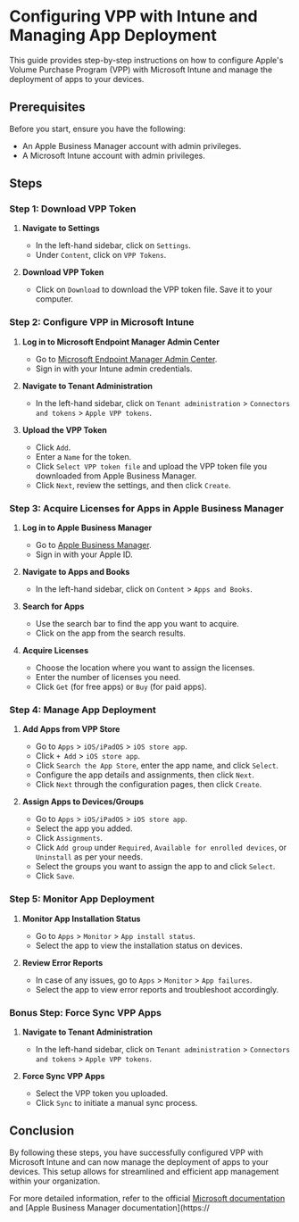 # Configuring VPP with Intune and Managing App Deployment

This guide provides step-by-step instructions on how to configure Apple's Volume Purchase Program (VPP) with Microsoft Intune and manage the deployment of apps to your devices.

## Prerequisites

Before you start, ensure you have the following:
- An Apple Business Manager account with admin privileges.
- A Microsoft Intune account with admin privileges.

## Steps

### Step 1: Download VPP Token

1. **Navigate to Settings**
   - In the left-hand sidebar, click on `Settings`.
   - Under `Content`, click on `VPP Tokens`.

2. **Download VPP Token**
   - Click on `Download` to download the VPP token file. Save it to your computer.

### Step 2: Configure VPP in Microsoft Intune

1. **Log in to Microsoft Endpoint Manager Admin Center**
   - Go to [Microsoft Endpoint Manager Admin Center](https://endpoint.microsoft.com/).
   - Sign in with your Intune admin credentials.

2. **Navigate to Tenant Administration**
   - In the left-hand sidebar, click on `Tenant administration` > `Connectors and tokens` > `Apple VPP tokens`.

3. **Upload the VPP Token**
   - Click `Add`.
   - Enter a `Name` for the token.
   - Click `Select VPP token file` and upload the VPP token file you downloaded from Apple Business Manager.
   - Click `Next`, review the settings, and then click `Create`.

### Step 3: Acquire Licenses for Apps in Apple Business Manager

1. **Log in to Apple Business Manager**
   - Go to [Apple Business Manager](https://business.apple.com/).
   - Sign in with your Apple ID.

2. **Navigate to Apps and Books**
   - In the left-hand sidebar, click on `Content` > `Apps and Books`.

3. **Search for Apps**
   - Use the search bar to find the app you want to acquire.
   - Click on the app from the search results.

4. **Acquire Licenses**
   - Choose the location where you want to assign the licenses.
   - Enter the number of licenses you need.
   - Click `Get` (for free apps) or `Buy` (for paid apps).

### Step 4: Manage App Deployment

1. **Add Apps from VPP Store**
   - Go to `Apps` > `iOS/iPadOS` > `iOS store app`.
   - Click `+ Add` > `iOS store app`.
   - Click `Search the App Store`, enter the app name, and click `Select`.
   - Configure the app details and assignments, then click `Next`.
   - Click `Next` through the configuration pages, then click `Create`.

2. **Assign Apps to Devices/Groups**
   - Go to `Apps` > `iOS/iPadOS` > `iOS store app`.
   - Select the app you added.
   - Click `Assignments`.
   - Click `Add group` under `Required`, `Available for enrolled devices`, or `Uninstall` as per your needs.
   - Select the groups you want to assign the app to and click `Select`.
   - Click `Save`.

### Step 5: Monitor App Deployment

1. **Monitor App Installation Status**
   - Go to `Apps` > `Monitor` > `App install status`.
   - Select the app to view the installation status on devices.
   
2. **Review Error Reports**
   - In case of any issues, go to `Apps` > `Monitor` > `App failures`.
   - Select the app to view error reports and troubleshoot accordingly.

### Bonus Step: Force Sync VPP Apps

1. **Navigate to Tenant Administration**
   - In the left-hand sidebar, click on `Tenant administration` > `Connectors and tokens` > `Apple VPP tokens`.

2. **Force Sync VPP Apps**
   - Select the VPP token you uploaded.
   - Click `Sync` to initiate a manual sync process.

## Conclusion

By following these steps, you have successfully configured VPP with Microsoft Intune and can now manage the deployment of apps to your devices. This setup allows for streamlined and efficient app management within your organization.

For more detailed information, refer to the official [Microsoft documentation](https://docs.microsoft.com/en-us/mem/intune/apps/vpp-apps-ios) and [Apple Business Manager documentation](https://
